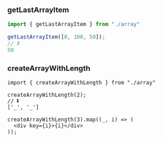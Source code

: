 ### getLastArrayItem

```ts
import { getLastArrayItem } from "./array"

getLastArrayItem([0, 100, 50]);
// ⏬
50
```

### createArrayWithLength

```tsx
import { createArrayWithLength } from "./array"

createArrayWithLength(2);
// ⏬
['_', '_']

createArrayWithLength(3).map((_, i) => (
  <div key={i}>{i}</div>
));

```

